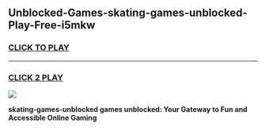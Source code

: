 
## Unblocked-Games-skating-games-unblocked-Play-Free-i5mkw
<h3>
<a href="https://premium76.site?title=skating-games-unblocked&ref=18A1">CLICK TO PLAY</a></h3>
<hr>

<h3>
<a href="https://premium76.site?title=skating-games-unblocked&ref=18A1">CLICK 2 PLAY</a>
  
</h3>

<a href="https://premium76.site?title=skating-games-unblocked&ref=18A1"><img src="https://clearcache.store/games.png"></a>


**skating-games-unblocked games unblocked: Your Gateway to Fun and Accessible Online Gaming**
